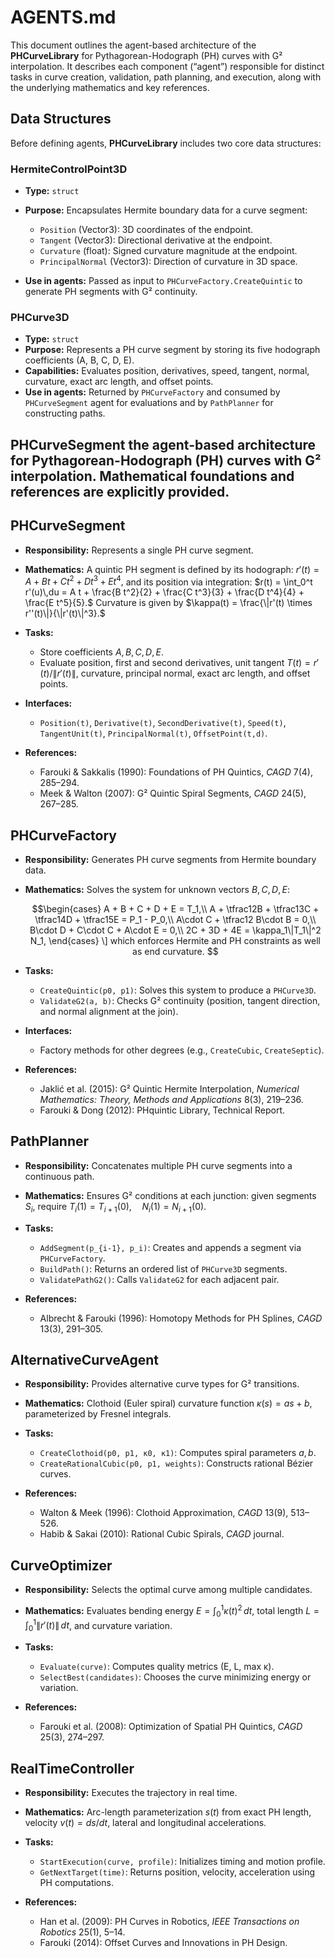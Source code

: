 # AGENTS.md

This document outlines the agent-based architecture of the **PHCurveLibrary** for Pythagorean-Hodograph (PH) curves with G² interpolation. It describes each component (“agent”) responsible for distinct tasks in curve creation, validation, path planning, and execution, along with the underlying mathematics and key references.

## Data Structures

Before defining agents, **PHCurveLibrary** includes two core data structures:

### HermiteControlPoint3D

* **Type:** `struct`
* **Purpose:** Encapsulates Hermite boundary data for a curve segment:

  * `Position` (Vector3): 3D coordinates of the endpoint.
  * `Tangent` (Vector3): Directional derivative at the endpoint.
  * `Curvature` (float): Signed curvature magnitude at the endpoint.
  * `PrincipalNormal` (Vector3): Direction of curvature in 3D space.
* **Use in agents:** Passed as input to `PHCurveFactory.CreateQuintic` to generate PH segments with G² continuity.

### PHCurve3D

* **Type:** `struct`
* **Purpose:** Represents a PH curve segment by storing its five hodograph coefficients (A, B, C, D, E).
* **Capabilities:** Evaluates position, derivatives, speed, tangent, normal, curvature, exact arc length, and offset points.
* **Use in agents:** Returned by `PHCurveFactory` and consumed by `PHCurveSegment` agent for evaluations and by `PathPlanner` for constructing paths.

## PHCurveSegment the agent-based architecture for Pythagorean-Hodograph (PH) curves with G² interpolation. Mathematical foundations and references are explicitly provided.

## PHCurveSegment

* **Responsibility:** Represents a single PH curve segment.
* **Mathematics:** A quintic PH segment is defined by its hodograph:
  $r'(t) = A + B t + C t^2 + D t^3 + E t^4,$
  and its position via integration:
  $r(t) = \int_0^t r'(u)\,du = A t + \frac{B t^2}{2} + \frac{C t^3}{3} + \frac{D t^4}{4} + \frac{E t^5}{5}.$
  Curvature is given by
  $\kappa(t) = \frac{\|r'(t) \times r''(t)\|}{\|r'(t)\|^3}.$
* **Tasks:**

  * Store coefficients $A, B, C, D, E$.
  * Evaluate position, first and second derivatives, unit tangent $T(t)=r'(t)/\|r'(t)\|$, curvature, principal normal, exact arc length, and offset points.
* **Interfaces:**

  * `Position(t)`, `Derivative(t)`, `SecondDerivative(t)`, `Speed(t)`, `TangentUnit(t)`, `PrincipalNormal(t)`, `OffsetPoint(t,d)`.
* **References:**

  * Farouki & Sakkalis (1990): Foundations of PH Quintics, *CAGD* 7(4), 285–294.
  * Meek & Walton (2007): G² Quintic Spiral Segments, *CAGD* 24(5), 267–285.

## PHCurveFactory

* **Responsibility:** Generates PH curve segments from Hermite boundary data.
* **Mathematics:** Solves the system for unknown vectors $B, C, D, E$:

  $$\begin{cases}
    A + B + C + D + E = T_1,\\
    A + \tfrac12B + \tfrac13C + \tfrac14D + \tfrac15E = P_1 - P_0,\\
    A\cdot C + \tfrac12 B\cdot B = 0,\\
    B\cdot D + C\cdot C + A\cdot E = 0,\\
    2C + 3D + 4E = \kappa_1\|T_1\|^2 N_1,
  \end{cases} \]
  which enforces Hermite and PH constraints as well as end curvature.
  $$
* **Tasks:**

  * `CreateQuintic(p0, p1)`: Solves this system to produce a `PHCurve3D`.
  * `ValidateG2(a, b)`: Checks G² continuity (position, tangent direction, and normal alignment at the join).
* **Interfaces:**

  * Factory methods for other degrees (e.g., `CreateCubic`, `CreateSeptic`).
* **References:**

  * Jaklić et al. (2015): G² Quintic Hermite Interpolation, *Numerical Mathematics: Theory, Methods and Applications* 8(3), 219–236.
  * Farouki & Dong (2012): PHquintic Library, Technical Report.

## PathPlanner

* **Responsibility:** Concatenates multiple PH curve segments into a continuous path.
* **Mathematics:** Ensures G² conditions at each junction: given segments $S_i$, require
  $T_i(1) = T_{i+1}(0), \quad N_i(1) = N_{i+1}(0).$
* **Tasks:**

  * `AddSegment(p_{i-1}, p_i)`: Creates and appends a segment via `PHCurveFactory`.
  * `BuildPath()`: Returns an ordered list of `PHCurve3D` segments.
  * `ValidatePathG2()`: Calls `ValidateG2` for each adjacent pair.
* **References:**

  * Albrecht & Farouki (1996): Homotopy Methods for PH Splines, *CAGD* 13(3), 291–305.

## AlternativeCurveAgent

* **Responsibility:** Provides alternative curve types for G² transitions.
* **Mathematics:** Clothoid (Euler spiral) curvature function
  $\kappa(s) = a s + b,$
  parameterized by Fresnel integrals.
* **Tasks:**

  * `CreateClothoid(p0, p1, κ0, κ1)`: Computes spiral parameters $a, b$.
  * `CreateRationalCubic(p0, p1, weights)`: Constructs rational Bézier curves.
* **References:**

  * Walton & Meek (1996): Clothoid Approximation, *CAGD* 13(9), 513–526.
  * Habib & Sakai (2010): Rational Cubic Spirals, *CAGD* journal.

## CurveOptimizer

* **Responsibility:** Selects the optimal curve among multiple candidates.
* **Mathematics:** Evaluates bending energy
  $E = \int_0^1 \kappa(t)^2 \,dt,$
  total length $L = \int_0^1 \|r'(t)\| \,dt$, and curvature variation.
* **Tasks:**

  * `Evaluate(curve)`: Computes quality metrics (E, L, max κ).
  * `SelectBest(candidates)`: Chooses the curve minimizing energy or variation.
* **References:**

  * Farouki et al. (2008): Optimization of Spatial PH Quintics, *CAGD* 25(3), 274–297.

## RealTimeController

* **Responsibility:** Executes the trajectory in real time.
* **Mathematics:** Arc-length parameterization $s(t)$ from exact PH length, velocity $v(t)=ds/dt$, lateral and longitudinal accelerations.
* **Tasks:**

  * `StartExecution(curve, profile)`: Initializes timing and motion profile.
  * `GetNextTarget(time)`: Returns position, velocity, acceleration using PH computations.
* **References:**

  * Han et al. (2009): PH Curves in Robotics, *IEEE Transactions on Robotics* 25(1), 5–14.
  * Farouki (2014): Offset Curves and Innovations in PH Design.

